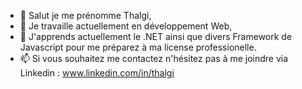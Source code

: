 - 👋 Salut je me prénomme Thalgi,
- 👀 Je travaille actuellement en développement Web,
- 🌱 J'apprends actuellement le .NET ainsi que divers Framework de Javascript pour me préparez à ma license professionelle.
- 📫 Si vous souhaitez me contactez n'hésitez pas à me joindre via Linkedin :  www.linkedin.com/in/thalgi 
